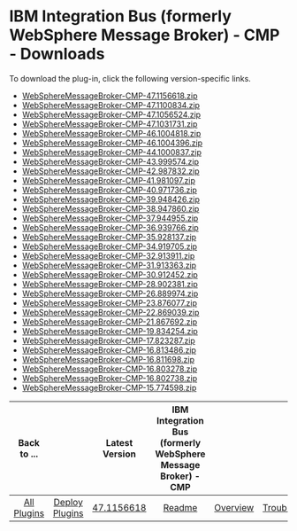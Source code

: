 
# IBM Integration Bus (formerly WebSphere Message Broker) - CMP - Downloads

To download the plug-in, click the following version-specific links.
- [WebSphereMessageBroker-CMP-47.1156618.zip](https://raw.githubusercontent.com/UrbanCode/IBM-UCD-PLUGINS/main/files/WebSphereMessageBroker-CMP/WebSphereMessageBroker-CMP-47.1156618.zip)
- [WebSphereMessageBroker-CMP-47.1100834.zip](https://raw.githubusercontent.com/UrbanCode/IBM-UCD-PLUGINS/main/files/WebSphereMessageBroker-CMP/WebSphereMessageBroker-CMP-47.1100834.zip)
- [WebSphereMessageBroker-CMP-47.1056524.zip](https://raw.githubusercontent.com/UrbanCode/IBM-UCD-PLUGINS/main/files/WebSphereMessageBroker-CMP/WebSphereMessageBroker-CMP-47.1056524.zip)
- [WebSphereMessageBroker-CMP-47.1031731.zip](https://raw.githubusercontent.com/UrbanCode/IBM-UCD-PLUGINS/main/files/WebSphereMessageBroker-CMP/WebSphereMessageBroker-CMP-47.1031731.zip)
- [WebSphereMessageBroker-CMP-46.1004818.zip](https://raw.githubusercontent.com/UrbanCode/IBM-UCD-PLUGINS/main/files/WebSphereMessageBroker-CMP/WebSphereMessageBroker-CMP-46.1004818.zip)
- [WebSphereMessageBroker-CMP-46.1004396.zip](https://raw.githubusercontent.com/UrbanCode/IBM-UCD-PLUGINS/main/files/WebSphereMessageBroker-CMP/WebSphereMessageBroker-CMP-46.1004396.zip)
- [WebSphereMessageBroker-CMP-44.1000837.zip](https://raw.githubusercontent.com/UrbanCode/IBM-UCD-PLUGINS/main/files/WebSphereMessageBroker-CMP/WebSphereMessageBroker-CMP-44.1000837.zip)
- [WebSphereMessageBroker-CMP-43.999574.zip](https://raw.githubusercontent.com/UrbanCode/IBM-UCD-PLUGINS/main/files/WebSphereMessageBroker-CMP/WebSphereMessageBroker-CMP-43.999574.zip)
- [WebSphereMessageBroker-CMP-42.987832.zip](https://raw.githubusercontent.com/UrbanCode/IBM-UCD-PLUGINS/main/files/WebSphereMessageBroker-CMP/WebSphereMessageBroker-CMP-42.987832.zip)
- [WebSphereMessageBroker-CMP-41.981097.zip](https://raw.githubusercontent.com/UrbanCode/IBM-UCD-PLUGINS/main/files/WebSphereMessageBroker-CMP/WebSphereMessageBroker-CMP-41.981097.zip)
- [WebSphereMessageBroker-CMP-40.971736.zip](https://raw.githubusercontent.com/UrbanCode/IBM-UCD-PLUGINS/main/files/WebSphereMessageBroker-CMP/WebSphereMessageBroker-CMP-40.971736.zip)
- [WebSphereMessageBroker-CMP-39.948426.zip](https://raw.githubusercontent.com/UrbanCode/IBM-UCD-PLUGINS/main/files/WebSphereMessageBroker-CMP/WebSphereMessageBroker-CMP-39.948426.zip)
- [WebSphereMessageBroker-CMP-38.947860.zip](https://raw.githubusercontent.com/UrbanCode/IBM-UCD-PLUGINS/main/files/WebSphereMessageBroker-CMP/WebSphereMessageBroker-CMP-38.947860.zip)
- [WebSphereMessageBroker-CMP-37.944955.zip](https://raw.githubusercontent.com/UrbanCode/IBM-UCD-PLUGINS/main/files/WebSphereMessageBroker-CMP/WebSphereMessageBroker-CMP-37.944955.zip)
- [WebSphereMessageBroker-CMP-36.939766.zip](https://raw.githubusercontent.com/UrbanCode/IBM-UCD-PLUGINS/main/files/WebSphereMessageBroker-CMP/WebSphereMessageBroker-CMP-36.939766.zip)
- [WebSphereMessageBroker-CMP-35.928137.zip](https://raw.githubusercontent.com/UrbanCode/IBM-UCD-PLUGINS/main/files/WebSphereMessageBroker-CMP/WebSphereMessageBroker-CMP-35.928137.zip)
- [WebSphereMessageBroker-CMP-34.919705.zip](https://raw.githubusercontent.com/UrbanCode/IBM-UCD-PLUGINS/main/files/WebSphereMessageBroker-CMP/WebSphereMessageBroker-CMP-34.919705.zip)
- [WebSphereMessageBroker-CMP-32.913911.zip](https://raw.githubusercontent.com/UrbanCode/IBM-UCD-PLUGINS/main/files/WebSphereMessageBroker-CMP/WebSphereMessageBroker-CMP-32.913911.zip)
- [WebSphereMessageBroker-CMP-31.913363.zip](https://raw.githubusercontent.com/UrbanCode/IBM-UCD-PLUGINS/main/files/WebSphereMessageBroker-CMP/WebSphereMessageBroker-CMP-31.913363.zip)
- [WebSphereMessageBroker-CMP-30.912452.zip](https://raw.githubusercontent.com/UrbanCode/IBM-UCD-PLUGINS/main/files/WebSphereMessageBroker-CMP/WebSphereMessageBroker-CMP-30.912452.zip)
- [WebSphereMessageBroker-CMP-28.902381.zip](https://raw.githubusercontent.com/UrbanCode/IBM-UCD-PLUGINS/main/files/WebSphereMessageBroker-CMP/WebSphereMessageBroker-CMP-28.902381.zip)
- [WebSphereMessageBroker-CMP-26.889974.zip](https://raw.githubusercontent.com/UrbanCode/IBM-UCD-PLUGINS/main/files/WebSphereMessageBroker-CMP/WebSphereMessageBroker-CMP-26.889974.zip)
- [WebSphereMessageBroker-CMP-23.876077.zip](https://raw.githubusercontent.com/UrbanCode/IBM-UCD-PLUGINS/main/files/WebSphereMessageBroker-CMP/WebSphereMessageBroker-CMP-23.876077.zip)
- [WebSphereMessageBroker-CMP-22.869039.zip](https://raw.githubusercontent.com/UrbanCode/IBM-UCD-PLUGINS/main/files/WebSphereMessageBroker-CMP/WebSphereMessageBroker-CMP-22.869039.zip)
- [WebSphereMessageBroker-CMP-21.867692.zip](https://raw.githubusercontent.com/UrbanCode/IBM-UCD-PLUGINS/main/files/WebSphereMessageBroker-CMP/WebSphereMessageBroker-CMP-21.867692.zip)
- [WebSphereMessageBroker-CMP-19.834254.zip](https://raw.githubusercontent.com/UrbanCode/IBM-UCD-PLUGINS/main/files/WebSphereMessageBroker-CMP/WebSphereMessageBroker-CMP-19.834254.zip)
- [WebSphereMessageBroker-CMP-17.823287.zip](https://raw.githubusercontent.com/UrbanCode/IBM-UCD-PLUGINS/main/files/WebSphereMessageBroker-CMP/WebSphereMessageBroker-CMP-17.823287.zip)
- [WebSphereMessageBroker-CMP-16.813486.zip](https://raw.githubusercontent.com/UrbanCode/IBM-UCD-PLUGINS/main/files/WebSphereMessageBroker-CMP/WebSphereMessageBroker-CMP-16.813486.zip)
- [WebSphereMessageBroker-CMP-16.811698.zip](https://raw.githubusercontent.com/UrbanCode/IBM-UCD-PLUGINS/main/files/WebSphereMessageBroker-CMP/WebSphereMessageBroker-CMP-16.811698.zip)
- [WebSphereMessageBroker-CMP-16.803278.zip](https://raw.githubusercontent.com/UrbanCode/IBM-UCD-PLUGINS/main/files/WebSphereMessageBroker-CMP/WebSphereMessageBroker-CMP-16.803278.zip)
- [WebSphereMessageBroker-CMP-16.802738.zip](https://raw.githubusercontent.com/UrbanCode/IBM-UCD-PLUGINS/main/files/WebSphereMessageBroker-CMP/WebSphereMessageBroker-CMP-16.802738.zip)
- [WebSphereMessageBroker-CMP-15.774598.zip](https://raw.githubusercontent.com/UrbanCode/IBM-UCD-PLUGINS/main/files/WebSphereMessageBroker-CMP/WebSphereMessageBroker-CMP-15.774598.zip)

|Back to ...||Latest Version|IBM Integration Bus (formerly WebSphere Message Broker) - CMP |||||
| :---: | :---: | :---: | :---: | :---: | :---: | :---: | :---: |
|[All Plugins](../../index.md)|[Deploy Plugins](../README.md)|[47.1156618](https://raw.githubusercontent.com/UrbanCode/IBM-UCD-PLUGINS/main/files/WebSphereMessageBroker-CMP/WebSphereMessageBroker-CMP-47.1156618.zip)|[Readme](README.md)|[Overview](overview.md)|[Troubleshooting](troubleshooting.md)|[Usage](usage.md)|[Steps](steps.md)|
